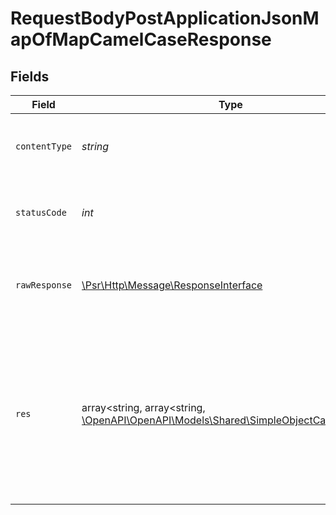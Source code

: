 # RequestBodyPostApplicationJsonMapOfMapCamelCaseResponse


## Fields

| Field                                                                                                                              | Type                                                                                                                               | Required                                                                                                                           | Description                                                                                                                        | Example                                                                                                                            |
| ---------------------------------------------------------------------------------------------------------------------------------- | ---------------------------------------------------------------------------------------------------------------------------------- | ---------------------------------------------------------------------------------------------------------------------------------- | ---------------------------------------------------------------------------------------------------------------------------------- | ---------------------------------------------------------------------------------------------------------------------------------- |
| `contentType`                                                                                                                      | *string*                                                                                                                           | :heavy_check_mark:                                                                                                                 | HTTP response content type for this operation                                                                                      |                                                                                                                                    |
| `statusCode`                                                                                                                       | *int*                                                                                                                              | :heavy_check_mark:                                                                                                                 | HTTP response status code for this operation                                                                                       |                                                                                                                                    |
| `rawResponse`                                                                                                                      | [\Psr\Http\Message\ResponseInterface](https://www.php-fig.org/psr/psr-7/#33-psrhttpmessageresponseinterface)                       | :heavy_check_mark:                                                                                                                 | Raw HTTP response; suitable for custom response parsing                                                                            |                                                                                                                                    |
| `res`                                                                                                                              | array<string, array<string, [\OpenAPI\OpenAPI\Models\Shared\SimpleObjectCamelCase](../../Models/Shared/SimpleObjectCamelCase.md)>> | :heavy_minus_sign:                                                                                                                 | OK                                                                                                                                 | {<br/>"mapElem1": {<br/>"subMapElem1": "...",<br/>"subMapElem2": "..."<br/>},<br/>"mapElem2": {<br/>"subMapElem1": "...",<br/>"subMapElem2": "..."<br/>}<br/>} |